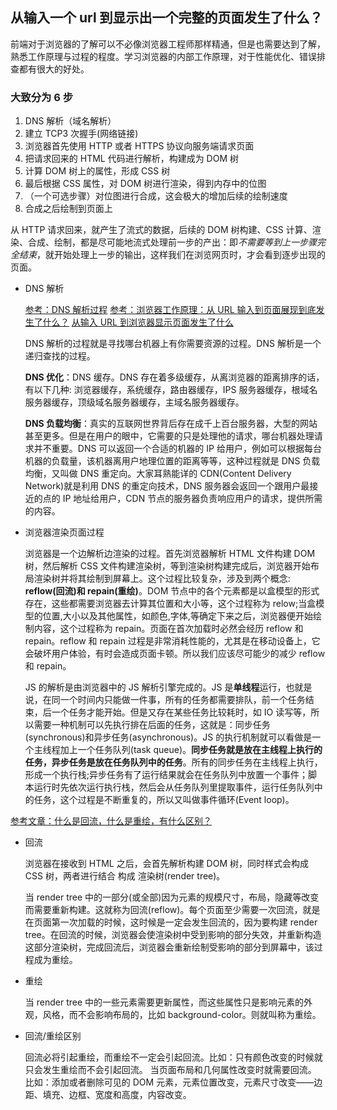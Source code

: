 ## 从输入一个 url 到显示出一个完整的页面发生了什么？

前端对于浏览器的了解可以不必像浏览器工程师那样精通，但是也需要达到了解，熟悉工作原理与过程的程度。学习浏览器的内部工作原理，对于性能优化、错误排查都有很大的好处。

### 大致分为 6 步

1. DNS 解析（域名解析）
2. 建立 TCP3 次握手(网络链接)
3. 浏览器首先使用 HTTP 或者 HTTPS 协议向服务端请求页面
4. 把请求回来的 HTML 代码进行解析，构建成为 DOM 树
5. 计算 DOM 树上的属性，形成 CSS 树
6. 最后根据 CSS 属性，对 DOM 树进行渲染，得到内存中的位图
7. （一个可选步骤）对位图进行合成，这会极大的增加后续的绘制速度
8. 合成之后绘制到页面上

从 HTTP 请求回来，就产生了流式的数据，后续的 DOM 树构建、CSS 计算、渲染、合成、绘制，都是尽可能地流式处理前一步的产出：即*不需要等到上一步骤完全结束*，就开始处理上一步的输出，这样我们在浏览网页时，才会看到逐步出现的页面。

- DNS 解析

  [参考：DNS 解析过程](https://www.jianshu.com/p/a877684a4cdd)
  [参考：浏览器工作原理：从 URL 输入到页面展现到底发生了什么？](https://www.jianshu.com/p/d616d887953a)
  [从输入 URL 到浏览器显示页面发生了什么](https://www.cnblogs.com/yuanzhiguo/p/8119470.html)

  DNS 解析的过程就是寻找哪台机器上有你需要资源的过程。DNS 解析是一个递归查找的过程。

  **DNS 优化**：DNS 缓存。DNS 存在着多级缓存，从离浏览器的距离排序的话，有以下几种: 浏览器缓存，系统缓存，路由器缓存，IPS 服务器缓存，根域名服务器缓存，顶级域名服务器缓存，主域名服务器缓存。

  **DNS 负载均衡**：真实的互联网世界背后存在成千上百台服务器，大型的网站甚至更多。但是在用户的眼中，它需要的只是处理他的请求，哪台机器处理请求并不重要。DNS 可以返回一个合适的机器的 IP 给用户，例如可以根据每台机器的负载量，该机器离用户地理位置的距离等等，这种过程就是 DNS 负载均衡，又叫做 DNS 重定向。大家耳熟能详的 CDN(Content Delivery Network)就是利用 DNS 的重定向技术，DNS 服务器会返回一个跟用户最接近的点的 IP 地址给用户，CDN 节点的服务器负责响应用户的请求，提供所需的内容。

- 浏览器渲染页面过程

  浏览器是一个边解析边渲染的过程。首先浏览器解析 HTML 文件构建 DOM 树，然后解析 CSS 文件构建渲染树，等到渲染树构建完成后，浏览器开始布局渲染树并将其绘制到屏幕上。这个过程比较复杂，涉及到两个概念: **reflow(回流)和 repain(重绘)**。DOM 节点中的各个元素都是以盒模型的形式存在，这些都需要浏览器去计算其位置和大小等，这个过程称为 relow;当盒模型的位置,大小以及其他属性，如颜色,字体,等确定下来之后，浏览器便开始绘制内容，这个过程称为 repain。页面在首次加载时必然会经历 reflow 和 repain。reflow 和 repain 过程是非常消耗性能的，尤其是在移动设备上，它会破坏用户体验，有时会造成页面卡顿。所以我们应该尽可能少的减少 reflow 和 repain。

  JS 的解析是由浏览器中的 JS 解析引擎完成的。JS 是**单线程**运行，也就是说，在同一个时间内只能做一件事，所有的任务都需要排队，前一个任务结束，后一个任务才能开始。但是又存在某些任务比较耗时，如 IO 读写等，所以需要一种机制可以先执行排在后面的任务，这就是：同步任务(synchronous)和异步任务(asynchronous)。JS 的执行机制就可以看做是一个主线程加上一个任务队列(task queue)。**同步任务就是放在主线程上执行的任务，异步任务是放在任务队列中的任务**。所有的同步任务在主线程上执行，形成一个执行栈;异步任务有了运行结果就会在任务队列中放置一个事件；脚本运行时先依次运行执行栈，然后会从任务队列里提取事件，运行任务队列中的任务，这个过程是不断重复的，所以又叫做事件循环(Event loop)。

[参考文章：什么是回流，什么是重绘，有什么区别？](https://www.jianshu.com/p/e081f9aa03fb)

- 回流

  浏览器在接收到 HTML 之后，会首先解析构建 DOM 树，同时样式会构成 CSS 树，两者进行结合 构成 渲染树(render tree)。

  当 render tree 中的一部分(或全部)因为元素的规模尺寸，布局，隐藏等改变而需要重新构建。这就称为回流(reflow)。每个页面至少需要一次回流，就是在页面第一次加载的时候，这时候是一定会发生回流的，因为要构建 render tree。在回流的时候，浏览器会使渲染树中受到影响的部分失效，并重新构造这部分渲染树，完成回流后，浏览器会重新绘制受影响的部分到屏幕中，该过程成为重绘。

- 重绘

  当 render tree 中的一些元素需要更新属性，而这些属性只是影响元素的外观，风格，而不会影响布局的，比如 background-color。则就叫称为重绘。

- 回流/重绘区别

  回流必将引起重绘，而重绘不一定会引起回流。比如：只有颜色改变的时候就只会发生重绘而不会引起回流。
  当页面布局和几何属性改变时就需要回流。
  比如：添加或者删除可见的 DOM 元素，元素位置改变，元素尺寸改变——边距、填充、边框、宽度和高度，内容改变。
